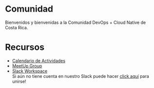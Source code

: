 # Comunidad

Bienvenidos y bienvenidas a la Comunidad DevOps + Cloud Native de Costa Rica.

# Recursos

- [Calendario de Actividades](https://calendar.google.com/calendar/embed?src=c_siujl2ruokje4vb9uc85k0ekas%40group.calendar.google.com&ctz=America%2FCosta_Rica)
- [MeetUp Group](https://www.meetup.com/devops-cloudnative-costarica)
- [Slack Workspace](https://crdevopscloudnative.slack.com/)  
Si aún no tiene cuenta en nuestro Slack puede hacer [click aquí](https://join.slack.com/t/qwinix/shared_invite/zt-k4qhwsfr-ukIAMfUKAOKo9dY9IuprDg) para unirse!
